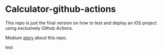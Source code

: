 # Calculator-github-actions

This repo is just the final version on how to test and deploy an iOS project using exclusively Github Actions.

Medium [story](https://medium.com/@tiagosanto/test-and-deploy-an-ios-app-using-github-actions-44de9a7dcef6) about this repo.


test
